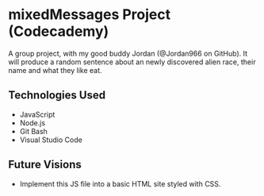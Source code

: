 # mixedMessages Project (Codecademy)
A group project, with my good buddy Jordan (@Jordan966 on GitHub). It will produce a random sentence about an newly discovered alien race, their name and what they like eat.

Technologies Used
----------------
* JavaScript <br>
* Node.js <br>
* Git Bash <br>
* Visual Studio Code

Future Visions
--------------
- Implement this JS file into a basic HTML site styled with CSS.
